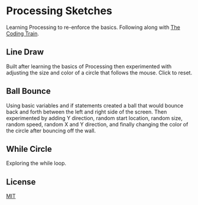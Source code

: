 # Processing Sketches
Learning Processing to re-enforce the basics.
Following along with [The Coding Train](https://www.youtube.com/channel/UCvjgXvBlbQiydffZU7m1_aw).

## Line Draw
Built after learning the basics of Processing then experimented with adjusting the size and color of a circle that follows the mouse. Click to reset.

## Ball Bounce
Using basic variables and if statements created a ball that would bounce back and forth between the left and right side of the screen. Then experimented by adding Y direction, random start location, random size, random speed, random X and Y direction, and finally changing the color of the circle after bouncing off the wall.

## While Circle
Exploring the while loop.

## License
[MIT](https://choosealicense.com/licenses/mit/)